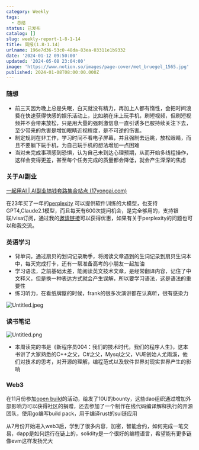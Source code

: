 ```yaml
---
category: Weekly
tags:
  - 总结
status: 已发布
catalog: []
slug: weekly-report-1-8-1-14
title: 周报(1.8-1.14)
urlname: 196e7d36-53c0-48da-83ea-03311e1b9332
date: '2024-01-12 09:50:00'
updated: '2024-05-08 23:04:00'
image: 'https://www.notion.so/images/page-cover/met_bruegel_1565.jpg'
published: 2024-01-08T08:00:00.000Z
---
```


### 随想

- 前三天因为晚上总是失眠，白天就没有精力，再加上人都有惰性，会把时间浪费在快速获得快感的娱乐活动上，比如躺在床上玩手机，刷短视频，但刷短视频并不会带来放松，只是用大量的强刺激信息一直引诱多巴胺持续关注下去，至少带来的危害是增加眼睛近视程度，是不可逆的伤害。
- 制定规则在非工作，学习时间不看电子屏幕，并且强制去远眺，放松眼睛，而且不要躺下玩手机，为自己玩手机的想法增加一点困难
- 当对未完成事项感到恐惧，认为自己未到达心理预期，从而开始多线程操作，这样会变得更差，甚至每个任务完成的质量都会降低，就会产生深深的焦虑

### 关于AI副业


[一起用AI | AI副业搞钱套路集合站点 (17yongai.com)](https://17yongai.com/)


在23年买了一年的[perplexity](https://www.perplexity.ai/) 可以提供软件训练的大模型，也支持GPT4,Claude2.1模型，而且每天有600次提问机会，是完全够用的，支持银联/visa订阅，通过我的[邀请链接](https://perplexity.ai/pro?referral_code=SGJ7X87B)可以获得优惠，如果有关于perplexity的问题也可以和我交流。


### 英语学习

- 背单词，通过扇贝的划词记录助手，将阅读文章遇到的生词记录到扇贝生词本中，每天完成打卡，还有一帮准备高考的小朋友一起加油
- 学习语法，之前基础太差，能阅读英文技术文章，是经常翻译内容，记住了中文释义，但是换一种表达方式就会产生误解，所以要学习语法，这是语法的重要性
- 练习听力，在看纸牌屋的时候，frank的很多次演讲都在认真听，很有感染力

![Untitled.jpeg](https://prod-files-secure.s3.us-west-2.amazonaws.com/5d24fe63-e567-4804-86f9-9fdc62e13082/c33f3733-be40-431e-a494-10399ac86f32/Untitled.jpeg?X-Amz-Algorithm=AWS4-HMAC-SHA256&X-Amz-Content-Sha256=UNSIGNED-PAYLOAD&X-Amz-Credential=ASIAZI2LB466QCDF6WV2%2F20250322%2Fus-west-2%2Fs3%2Faws4_request&X-Amz-Date=20250322T213214Z&X-Amz-Expires=3600&X-Amz-Security-Token=IQoJb3JpZ2luX2VjEGwaCXVzLXdlc3QtMiJHMEUCIQDEW0JQx7tF8n%2BwLYDDA96VvLQAWCBvlOfJW5nIQBt2kQIgE5SFqukmhsfd2eG7bRPmb0CNoI4yN6LMAxvENpQm3noqiAQIxf%2F%2F%2F%2F%2F%2F%2F%2F%2F%2FARAAGgw2Mzc0MjMxODM4MDUiDIMdjIIpEZM%2BJbb5ICrcA3t2Vp8NObMzv25KSUfZX1lARnheQ5hjAzFAma4R%2BTR4bqoFOUsFNRkeOCxPX%2FhIghyKShtJUHvf%2B147DtHDRK7yQFRK8opjWyTpneVtfloMJul8L8QbhoI1esrEOQbj55vCx%2F5b6UcEvyG%2BXwqz09yknuJmYibfDdYVWrz3XaZN94P8mp5CCyHy7YF%2BG5W0JfM1lPs17IYQzbg1JBtU3L9uAJ%2B1VY9c4Fou31jKxqxndCeQJaOo%2BbjZccbk9ziZllCtMFbfmYJvPUlIBpDXmYX%2BLU67%2BM2sGlmPWOi2WqKsHjfW9KBCAo8sCrUYoPfHuEjPYTOb0huy%2BBuhj%2BNeCRZEeLnOkQXPbeeVbIXc2q5SYHecHmYPyyeJTgka%2BFjl5WLmH3jW8C3XF%2FKRwNgcn7%2FMzFcKkHX%2BPMhlIUCO95TbvW52DXO73JuICWfQiZ1f9Xmv9lJ7lxUto3%2FLd3ms0nwPMAlELvvxMPZC9SmHg25XpQAWuzqGv%2FLUvWZTgqTU%2BliP3GAJWINU6yiItxEGctFG2WjY4tB85%2FbaUqVWQtJVFz%2FugvPZShq4vAeqVVLcbcmJkCZUPN9vOtM3eplE8VBvU%2F%2FKfOdbLhrLyLnEAoQ2%2BOtnfGN%2B7jCjEpHjMJG1%2FL4GOqUBAcWlH555IrDykrob5VTPcRhuTk%2B1N0Djtw0yO5%2FlhyP2W7pDZYBKOHwa4BTBNPkyhFW%2B3dk5FYMSYbrphe%2BmBHpIClAjrD1M2vJXLmjAOQZo94qnDRFGK8h7L7f8Mat54uPRjMlG2Y7Z%2FBjJ%2Bj9QShMBV9HnHj0cGJdHLJzCe1zQ7cZHgRDOGSLoomcBE5zsoSkuk46J%2B7%2BLYyYSb0PJgN9weeeH&X-Amz-Signature=e2cb792702e456c5dd451af0cd3ef06bb9fba32914b529dead548085df94302f&X-Amz-SignedHeaders=host&x-id=GetObject)


### 读书笔记


![Untitled.png](https://prod-files-secure.s3.us-west-2.amazonaws.com/5d24fe63-e567-4804-86f9-9fdc62e13082/96aa439a-1c95-4054-aa84-ef4e0c8eb5d1/Untitled.png?X-Amz-Algorithm=AWS4-HMAC-SHA256&X-Amz-Content-Sha256=UNSIGNED-PAYLOAD&X-Amz-Credential=ASIAZI2LB466QCDF6WV2%2F20250322%2Fus-west-2%2Fs3%2Faws4_request&X-Amz-Date=20250322T213214Z&X-Amz-Expires=3600&X-Amz-Security-Token=IQoJb3JpZ2luX2VjEGwaCXVzLXdlc3QtMiJHMEUCIQDEW0JQx7tF8n%2BwLYDDA96VvLQAWCBvlOfJW5nIQBt2kQIgE5SFqukmhsfd2eG7bRPmb0CNoI4yN6LMAxvENpQm3noqiAQIxf%2F%2F%2F%2F%2F%2F%2F%2F%2F%2FARAAGgw2Mzc0MjMxODM4MDUiDIMdjIIpEZM%2BJbb5ICrcA3t2Vp8NObMzv25KSUfZX1lARnheQ5hjAzFAma4R%2BTR4bqoFOUsFNRkeOCxPX%2FhIghyKShtJUHvf%2B147DtHDRK7yQFRK8opjWyTpneVtfloMJul8L8QbhoI1esrEOQbj55vCx%2F5b6UcEvyG%2BXwqz09yknuJmYibfDdYVWrz3XaZN94P8mp5CCyHy7YF%2BG5W0JfM1lPs17IYQzbg1JBtU3L9uAJ%2B1VY9c4Fou31jKxqxndCeQJaOo%2BbjZccbk9ziZllCtMFbfmYJvPUlIBpDXmYX%2BLU67%2BM2sGlmPWOi2WqKsHjfW9KBCAo8sCrUYoPfHuEjPYTOb0huy%2BBuhj%2BNeCRZEeLnOkQXPbeeVbIXc2q5SYHecHmYPyyeJTgka%2BFjl5WLmH3jW8C3XF%2FKRwNgcn7%2FMzFcKkHX%2BPMhlIUCO95TbvW52DXO73JuICWfQiZ1f9Xmv9lJ7lxUto3%2FLd3ms0nwPMAlELvvxMPZC9SmHg25XpQAWuzqGv%2FLUvWZTgqTU%2BliP3GAJWINU6yiItxEGctFG2WjY4tB85%2FbaUqVWQtJVFz%2FugvPZShq4vAeqVVLcbcmJkCZUPN9vOtM3eplE8VBvU%2F%2FKfOdbLhrLyLnEAoQ2%2BOtnfGN%2B7jCjEpHjMJG1%2FL4GOqUBAcWlH555IrDykrob5VTPcRhuTk%2B1N0Djtw0yO5%2FlhyP2W7pDZYBKOHwa4BTBNPkyhFW%2B3dk5FYMSYbrphe%2BmBHpIClAjrD1M2vJXLmjAOQZo94qnDRFGK8h7L7f8Mat54uPRjMlG2Y7Z%2FBjJ%2Bj9QShMBV9HnHj0cGJdHLJzCe1zQ7cZHgRDOGSLoomcBE5zsoSkuk46J%2B7%2BLYyYSb0PJgN9weeeH&X-Amz-Signature=77840de84e9b334364bf40310595fad372183e97c2d15be1159e1a9b9a56e539&X-Amz-SignedHeaders=host&x-id=GetObject)

- 本周读完的书是《新程序员004：我们的技术时代，我们的程序人生》，这本书讲了大家熟悉的C++之父，C#之父，Mysql之父，VUE创始人尤雨溪，他们对技术的思考，对开源的理解，编程范式以及软件世界对现实世界产生的影响

### Web3


在11月份参加[open build](https://openbuild.xyz/learn/challenges)的活动，给发了10U的bounty，这些dao组织通过增加外部影响力可以获得社区的捐赠，还去参加了一个制作在线代码编译解释执行的开源团队，使用go编写build pack，用于编译rust的sui链应用


从7月份开始进入web3后，学到了很多内容，加密，智能合约，如何完成一笔交易，dapp是如何运行在链上的，solidity是一个很好的编程语言，希望能有更多链像evm这样发扬光大

